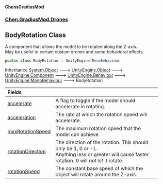 #### [ChensGradiusMod](index 'index')
### [Chen.GradiusMod.Drones](Y_iPobZkdIiJ9feSuBjDaQ 'Chen.GradiusMod.Drones')
## BodyRotation Class
A component that allows the model to be rotated along the Z-axis.  
May be useful to certain custom drones and some behavioral effects.  
```csharp
public class BodyRotation : UnityEngine.MonoBehaviour
```

Inheritance [System.Object](https://docs.microsoft.com/en-us/dotnet/api/System.Object 'System.Object') &#129106; [UnityEngine.Object](https://docs.microsoft.com/en-us/dotnet/api/UnityEngine.Object 'UnityEngine.Object') &#129106; [UnityEngine.Component](https://docs.microsoft.com/en-us/dotnet/api/UnityEngine.Component 'UnityEngine.Component') &#129106; [UnityEngine.Behaviour](https://docs.microsoft.com/en-us/dotnet/api/UnityEngine.Behaviour 'UnityEngine.Behaviour') &#129106; [UnityEngine.MonoBehaviour](https://docs.microsoft.com/en-us/dotnet/api/UnityEngine.MonoBehaviour 'UnityEngine.MonoBehaviour') &#129106; BodyRotation  

| Fields | |
| :--- | :--- |
| [accelerate](E86bvyPfyMQb26x7+Ww8Lw 'Chen.GradiusMod.Drones.BodyRotation.accelerate') | A flag to toggle if the model should accelerate in rotating.<br/> |
| [acceleration](9t7lCfOBBQkBEr1PEtSEQQ 'Chen.GradiusMod.Drones.BodyRotation.acceleration') | The rate at which the rotation speed will accelerate.<br/> |
| [maxRotationSpeed](GgJv_FXaWaYhKXPLZOGQ9Q 'Chen.GradiusMod.Drones.BodyRotation.maxRotationSpeed') | The maximum rotation speed that the model can achieve.<br/> |
| [rotationDirection](WddzZTbWJ3bSJM_AceNdPQ 'Chen.GradiusMod.Drones.BodyRotation.rotationDirection') | The direction of the rotation. This should only be 1, 0 or -1.<br/>Anything less or greater will cause faster rotation. 0 will not let it rotate.<br/> |
| [rotationSpeed](Szw5dfT3w5+yTFvtBvIS3A 'Chen.GradiusMod.Drones.BodyRotation.rotationSpeed') | The constant base speed of which the object will rotate around the Z-axis.<br/> |

